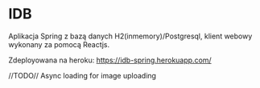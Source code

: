 # IDB
Aplikacja Spring z bazą danych H2(inmemory)/Postgresql, klient webowy wykonany za pomocą Reactjs.

Zdeployowana na heroku: https://idb-spring.herokuapp.com/

//TODO//
Async loading for image uploading
